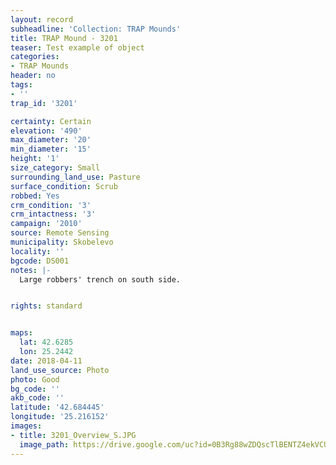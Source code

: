 ```yaml
---
layout: record
subheadline: 'Collection: TRAP Mounds'
title: TRAP Mound - 3201
teaser: Test example of object
categories:
- TRAP Mounds
header: no
tags:
- ''
trap_id: '3201'

certainty: Certain
elevation: '490'
max_diameter: '20'
min_diameter: '15'
height: '1'
size_category: Small
surrounding_land_use: Pasture
surface_condition: Scrub
robbed: Yes
crm_condition: '3'
crm_intactness: '3'
campaign: '2010'
source: Remote Sensing
municipality: Skobelevo
locality: ''
bgcode: DS001
notes: |-
  Large robbers' trench on south side.


rights: standard


maps:
  lat: 42.6285
  lon: 25.2442
date: 2018-04-11
land_use_source: Photo
photo: Good
bg_code: ''
akb_code: ''
latitude: '42.684445'
longitude: '25.216152'
images:
- title: 3201_Overview_S.JPG
  image_path: https://drive.google.com/uc?id=0B3Rg88wZDQscTlBENTZ4ekVCUzA
---
```

